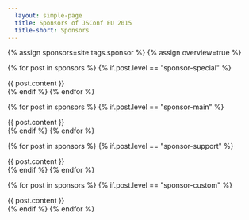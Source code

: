 ```yaml
---
  layout: simple-page
  title: Sponsors of JSConf EU 2015
  title-short: Sponsors
---
```


{% assign sponsors=site.tags.sponsor %}
{% assign overview=true %}

{% for post in sponsors %}
  {% if.post.level == "sponsor-special" %}
  <div class="sponsor">
    {{ post.content }}
  </div>
  {% endif %}
{% endfor %}

{% for post in sponsors %}
  {% if.post.level == "sponsor-main" %}
  <div class="sponsor">
    {{ post.content }}
  </div>
  {% endif %}
{% endfor %}

{% for post in sponsors %}
  {% if.post.level == "sponsor-support" %}
  <div class="sponsor">
    {{ post.content }}
  </div>
  {% endif %}
{% endfor %}

{% for post in sponsors %}
  {% if.post.level == "sponsor-custom" %}
  <div class="sponsor">
    {{ post.content }}
  </div>
  {% endif %}
{% endfor %}

